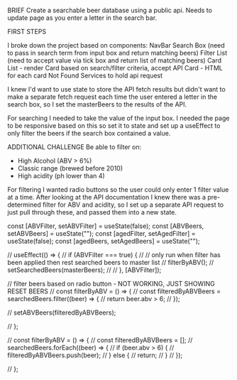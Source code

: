 BRIEF
Create a searchable beer database using a public api.
Needs to update page as you enter a letter in the search bar.

FIRST STEPS

I broke down the project based on components:
NavBar
Search Box (need to pass in search term from input box and return matching beers)
Filter List (need to accept value via tick box and return list of matching beers)
Card List - render Card based on search/filter criteria, accept API
Card - HTML for each card
Not Found
Services to hold api request

I knew I'd want to use state to store the API fetch results but didn't want to make a separate fetch request each time the user entered a letter in the search box, so I set the masterBeers to the results of the API.

For searching I needed to take the value of the input box. I needed the page to be responsive based on this so set it to state and set up a useEffect to only filter the beers if the search box contained a value.

ADDITIONAL CHALLENGE
Be able to filter on:

- High Alcohol (ABV > 6%)
- Classic range (brewed before 2010)
- High acidity (ph lower than 4)

For filtering I wanted radio buttons so the user could only enter 1 filter value at a time. After looking at the API documentation I knew there was a pre-determined filter for ABV and acidity, so I set up a separate API request to just pull through these, and passed them into a new state.


  const [ABVFilter, setABVFilter] = useState(false);
  const [ABVBeers, setABVBeers] = useState("");
  const [agedFilter, setAgedFilter] = useState(false);
  const [agedBeers, setAgedBeers] = useState("");

  
// useEffect(() => {
//   if (ABVFilter === true) {
//     // only run when filter has been applied then rest searched beers to master list
//     filterByABV();
//     setSearchedBeers(masterBeers);
//
// }, [ABVFilter]);

// filter beers based on radio button - NOT WORKING, JUST SHOWING RESET BEERS
// const filterByABV = () => {
//   const filteredByABVBeers = searchedBeers.filter((beer) => {
//     return beer.abv > 6;
//   });

//   setABVBeers(filteredByABVBeers);

// };

// const filterByABV = () => {
//   const filteredByABVBeers = [];
//   searchedBeers.forEach((beer) => {
//     if (beer.abv > 6) {
//       filteredByABVBeers.push(beer);
//     } else {
//       return;
//     }
//   });

// };
